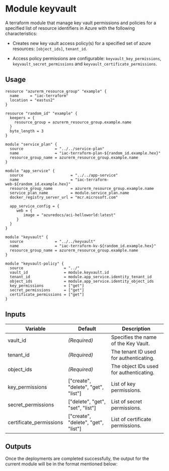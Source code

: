 # Module keyvault

A terraform module that manage key vault permissions and policies for a specified list of resource identifiers in Azure with the following characteristics:

- Creates new key vault access policy(s) for a specified set of azure resources: `[object_ids]`, `tenant_id`.

- Access policy permissions are configurable: `keyvault_key_permissions`, `keyvault_secret_permissions` and `keyvault_certificate_permissions`.

## Usage


```
resource "azurerm_resource_group" "example" {
  name     = "iac-terraform"
  location = "eastus2"
}

resource "random_id" "example" {
  keepers = {
    resource_group = azurerm_resource_group.example.name
  }
  byte_length = 3
}

module "service_plan" {
  source              = "../../service-plan"
  name                = "iac-terraform-plan-${random_id.example.hex}"
  resource_group_name = azurerm_resource_group.example.name
}

module "app_service" {
  source                     = "../../app-service"
  name                       = "iac-terraform-web-${random_id.example.hex}"
  resource_group_name        = azurerm_resource_group.example.name
  service_plan_name          = module.service_plan.name
  docker_registry_server_url = "mcr.microsoft.com"

  app_service_config = {
     web = {
        image = "azuredocs/aci-helloworld:latest"
     }
  }
}

module "keyvault" {
  source              = "../../keyvault"
  name                = "iac-terraform-kv-${random_id.example.hex}"
  resource_group_name = azurerm_resource_group.example.name
}

module "keyvault-policy" {
  source                  = "../"
  vault_id                = module.keyvault.id
  tenant_id               = module.app_service.identity_tenant_id
  object_ids              = module.app_service.identity_object_ids
  key_permissions         = ["get"]
  secret_permissions      = ["get"]
  certificate_permissions = ["get"]
}
```

## Inputs

| Variable                      | Default                              | Description                          | 
| ----------------------------- | ------------------------------------ | ------------------------------------ |
| vault_id                      | _(Required)_                         | Specifies the name of the Key Vault. |
| tenant_id                     | _(Required)_                         | The tenant ID used for authenticating. |
| object_ids                    | _(Required)_                         | The object IDs used for authenticating. |
| key_permissions               | ["create", "delete", "get", "list"]  | List of key permissions.             |
| secret_permissions            | ["delete", "get", "set", "list"]     | List of secret permissions.          |
| certificate_permissions       | ["create", "delete", "get", "list"]  | List of certificate permissions.     |


## Outputs

Once the deployments are completed successfully, the output for the current module will be in the format mentioned below:

